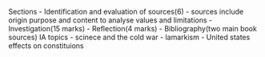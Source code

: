 Sections
	- Identification and evaluation of sources(6)
		- sources include origin purpose and content to analyse values and limitations
	- Investigation(15 marks)
	- Reflection(4 marks)
	- Bibliography(two main book sources)
IA topics
	- scinece and the cold war
		-  lamarkism
	- United states effects on constituions
<!--stackedit_data:
eyJoaXN0b3J5IjpbLTE0MzkzOTkxNTQsLTIxMzQ5Njg2MDJdfQ
==
-->